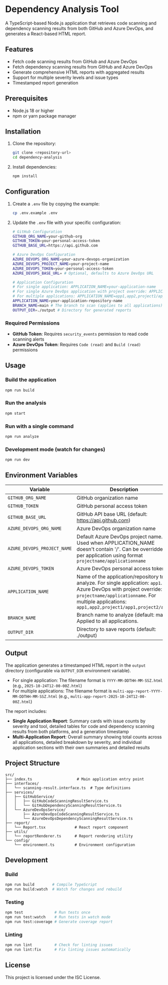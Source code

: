 # Dependency Analysis Tool

A TypeScript-based Node.js application that retrieves code scanning and dependency scanning results from both GitHub and Azure DevOps, and generates a React-based HTML report.

## Features

- Fetch code scanning results from GitHub and Azure DevOps
- Fetch dependency scanning results from GitHub and Azure DevOps
- Generate comprehensive HTML reports with aggregated results
- Support for multiple severity levels and issue types
- Timestamped report generation

## Prerequisites

- Node.js 18 or higher
- npm or yarn package manager

## Installation

1. Clone the repository:
   ```bash
   git clone <repository-url>
   cd dependency-analysis
   ```

2. Install dependencies:
   ```bash
   npm install
   ```

## Configuration

1. Create a `.env` file by copying the example:
   ```bash
   cp .env.example .env
   ```

2. Update the `.env` file with your specific configuration:
   ```bash
   # GitHub Configuration
   GITHUB_ORG_NAME=your-github-org
   GITHUB_TOKEN=your-personal-access-token
   GITHUB_BASE_URL=https://api.github.com

   # Azure DevOps Configuration
   AZURE_DEVOPS_ORG_NAME=your-azure-devops-organization
   AZURE_DEVOPS_PROJECT_NAME=your-project-name
   AZURE_DEVOPS_TOKEN=your-personal-access-token
   AZURE_DEVOPS_BASE_URL= # Optional, defaults to Azure DevOps URL

   # Application Configuration
   # For single application: APPLICATION_NAME=your-application-name
   # For single Azure DevOps application with project override: APPLICATION_NAME=projectname/applicationname
   # For multiple applications: APPLICATION_NAME=app1,app2,project1/app1,project2/app2
   APPLICATION_NAME=your-application-repository-name
   BRANCH_NAME=main # The branch to scan (applies to all applications)
   OUTPUT_DIR=./output # Directory for generated reports
   ```

### Required Permissions

- **GitHub Token**: Requires `security_events` permission to read code scanning alerts
- **Azure DevOps Token**: Requires `Code (read)` and `Build (read)` permissions

## Usage

### Build the application
```bash
npm run build
```

### Run the analysis
```bash
npm start
```

### Run with a single command
```bash
npm run analyze
```

### Development mode (watch for changes)
```bash
npm run dev
```

## Environment Variables

| Variable | Description | Required |
|----------|-------------|----------|
| `GITHUB_ORG_NAME` | GitHub organization name | Yes |
| `GITHUB_TOKEN` | GitHub personal access token | Yes |
| `GITHUB_BASE_URL` | GitHub API base URL (default: https://api.github.com) | No |
| `AZURE_DEVOPS_ORG_NAME` | Azure DevOps organization name | Yes |
| `AZURE_DEVOPS_PROJECT_NAME` | Default Azure DevOps project name. Used when APPLICATION_NAME doesn't contain '/'. Can be overridden per application using format `projectname/applicationname` | Yes |
| `AZURE_DEVOPS_TOKEN` | Azure DevOps personal access token | Yes |
| `APPLICATION_NAME` | Name of the application/repository to analyze. For single application: `app1`. For Azure DevOps with project override: `projectname/applicationname`. For multiple applications: `app1,app2,project1/app1,project2/app2` | Yes |
| `BRANCH_NAME` | Branch name to analyze (default: main). Applied to all applications. | No |
| `OUTPUT_DIR` | Directory to save reports (default: ./output) | No |

## Output

The application generates a timestamped HTML report in the `output` directory (configurable via `OUTPUT_DIR` environment variable).

- For single application: The filename format is `YYYY-MM-DDTHH-MM-SSZ.html` (e.g., `2025-10-24T12-00-00Z.html`)
- For multiple applications: The filename format is `multi-app-report-YYYY-MM-DDTHH-MM-SSZ.html` (e.g., `multi-app-report-2025-10-24T12-00-00Z.html`)

The report includes:
- **Single Application Report**: Summary cards with issue counts by severity and tool, detailed tables for code and dependency scanning results from both platforms, and a generation timestamp
- **Multi-Application Report**: Overall summary showing total counts across all applications, detailed breakdown by severity, and individual application sections with their own summaries and detailed results

## Project Structure

```
src/
├── index.ts                    # Main application entry point
├── interfaces/
│   └── scanning-result.interface.ts  # Type definitions
├── services/
│   ├── GitHubService/
│   │   ├── GitHubCodeScanningResultService.ts
│   │   └── GitHubDependencyScanningResultService.ts
│   └── AzureDevOpsService/
│       ├── AzureDevOpsCodeScanningResultService.ts
│       └── AzureDevOpsDependencyScanningResultService.ts
├── report/
│   └── Report.tsx             # React report component
├── utils/
│   └── reportRenderer.ts      # Report rendering utility
└── config/
    └── environment.ts         # Environment configuration
```

## Development

### Build
```bash
npm run build        # Compile TypeScript
npm run build:watch  # Watch for changes and rebuild
```

### Testing
```bash
npm test              # Run tests once
npm run test:watch    # Run tests in watch mode
npm run test:coverage # Generate coverage report
```

### Linting
```bash
npm run lint          # Check for linting issues
npm run lint:fix      # Fix linting issues automatically
```

## License

This project is licensed under the ISC License.